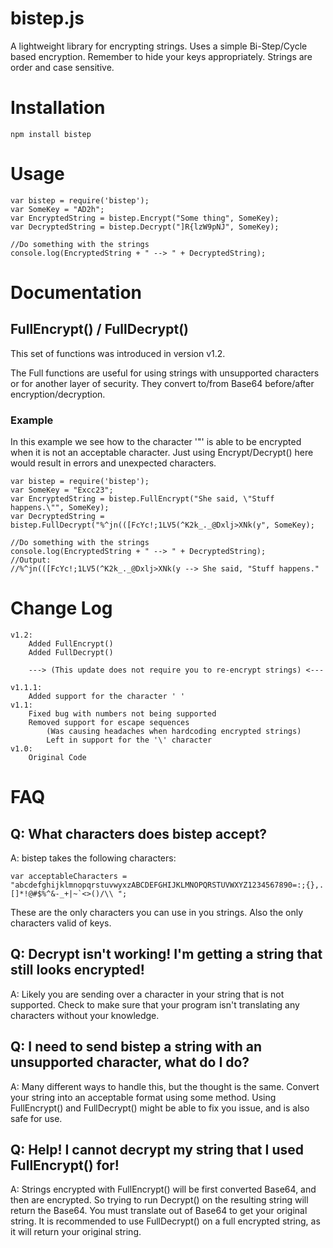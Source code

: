 # bistep.js

A lightweight library for encrypting strings.
Uses a simple Bi-Step/Cycle based encryption. Remember to hide your keys appropriately.
Strings are order and case sensitive.
# Installation
	npm install bistep

# Usage
	var bistep = require('bistep');
	var SomeKey = "AD2h";
	var EncryptedString = bistep.Encrypt("Some thing", SomeKey);
	var DecryptedString = bistep.Decrypt("]R{lzW9pNJ", SomeKey);
	
	//Do something with the strings
	console.log(EncryptedString + " --> " + DecryptedString);
	
# Documentation
## FullEncrypt() / FullDecrypt()
This set of functions was introduced in version v1.2. 


The Full functions are useful for using strings with unsupported characters or for another layer of security.
They convert to/from Base64 before/after encryption/decryption.

### Example
In this example we see how to the character '"' is able to be encrypted when it is not an acceptable character.
Just using Encrypt/Decrypt() here would result in errors and unexpected characters.
```
var bistep = require('bistep');
var SomeKey = "Excc23";
var EncryptedString = bistep.FullEncrypt("She said, \"Stuff happens.\"", SomeKey);
var DecryptedString = bistep.FullDecrypt("%^jn(([FcYc!;1LV5(^K2k_._@Dxlj>XNk(y", SomeKey);

//Do something with the strings
console.log(EncryptedString + " --> " + DecryptedString);
//Output:
//%^jn(([FcYc!;1LV5(^K2k_._@Dxlj>XNk(y --> She said, "Stuff happens."
```

# Change Log
	v1.2:
		Added FullEncrypt()
		Added FullDecrypt()
		
		---> (This update does not require you to re-encrypt strings) <---
		
	v1.1.1:
		Added support for the character ' '
	v1.1:
		Fixed bug with numbers not being supported
		Removed support for escape sequences 
			(Was causing headaches when hardcoding encrypted strings)
			Left in support for the '\' character
	v1.0:
		Original Code
	
# FAQ
## Q: What characters does bistep accept?
A: bistep takes the following characters:
```
var acceptableCharacters = "abcdefghijklmnopqrstuvwyxzABCDEFGHIJKLMNOPQRSTUVWXYZ1234567890=:;{},.[]*!@#$%^&-_+|~`<>()/\\ ";
```
These are the only characters you can use in you strings. Also the only characters valid of keys.

## Q: Decrypt isn't working! I'm getting a string that still looks encrypted!
A: Likely you are sending over a character in your string that is not supported. 
Check to make sure that your program isn't translating any characters without your knowledge.

## Q: I need to send bistep a string with an unsupported character, what do I do?
A: Many different ways to handle this, but the thought is the same. Convert your string into an acceptable format using some method.
Using FullEncrypt() and FullDecrypt() might be able to fix you issue, and is also safe for use.

## Q: Help! I cannot decrypt my string that I used FullEncrypt() for!
A: Strings encrypted with FullEncrypt() will be first converted Base64, and then are encrypted. 
So trying to run Decrypt() on the resulting string will return the Base64. You must translate out of Base64 to get your original string.
It is recommended to use FullDecrypt() on a full encrypted string, as it will return your original string.
